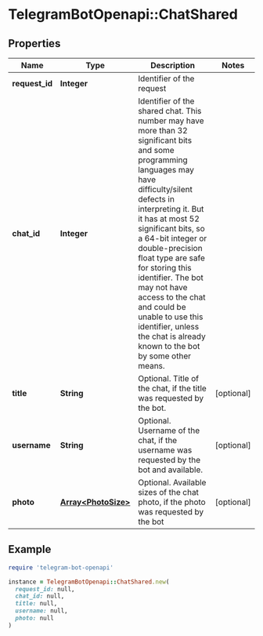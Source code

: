 # TelegramBotOpenapi::ChatShared

## Properties

| Name | Type | Description | Notes |
| ---- | ---- | ----------- | ----- |
| **request_id** | **Integer** | Identifier of the request |  |
| **chat_id** | **Integer** | Identifier of the shared chat. This number may have more than 32 significant bits and some programming languages may have difficulty/silent defects in interpreting it. But it has at most 52 significant bits, so a 64-bit integer or double-precision float type are safe for storing this identifier. The bot may not have access to the chat and could be unable to use this identifier, unless the chat is already known to the bot by some other means. |  |
| **title** | **String** | Optional. Title of the chat, if the title was requested by the bot. | [optional] |
| **username** | **String** | Optional. Username of the chat, if the username was requested by the bot and available. | [optional] |
| **photo** | [**Array&lt;PhotoSize&gt;**](PhotoSize.md) | Optional. Available sizes of the chat photo, if the photo was requested by the bot | [optional] |

## Example

```ruby
require 'telegram-bot-openapi'

instance = TelegramBotOpenapi::ChatShared.new(
  request_id: null,
  chat_id: null,
  title: null,
  username: null,
  photo: null
)
```

